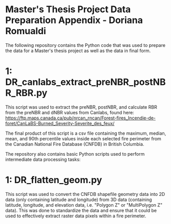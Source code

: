 # Master's Thesis Project Data Preparation Appendix - Doriana Romualdi 

The following repository contains the Python code that was used to prepare the data for a Master's thesis project as well as the data in final form.  

# 1: DR_canlabs_extract_preNBR_postNBR_RBR.py 

This script was used to extract the preNBR, postNBR, and calculate RBR from the preNBR and dNBR values from Canlabs, found here: https://ftp.maps.canada.ca/pub/nrcan_rncan/Forest-fires_Incendie-de-foret/CanLaBS-Burned_Severity-Severite_des_feux/ 

The final product of this script is a csv file containing the maximum, median, mean, and 90th percentile values inside each selected fire perimeter from the Canadian National Fire Database (CNFDB) in British Columbia. 







The repository also contains basic Python scripts used to perform intermediate data processing tasks: 

# 1: DR_flatten_geom.py 

This script was used to convert the CNFDB shapefile geometry data into 2D data (only containing latitude and longitude) from 3D data (containing latitude, longitude, and elevation data, i.e. "Polygon Z" or "MultiPolygon Z" data). This was done to standardize the data and ensure that it could be used to effectively extract raster data pixels within a fire perimeter. 
